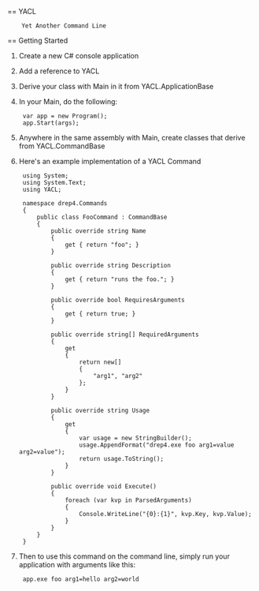 == YACL

		Yet Another Command Line

== Getting Started

1. Create a new C# console application
2. Add a reference to YACL
3. Derive your class with Main in it from YACL.ApplicationBase
4. In your Main, do the following:

		var app = new Program();
		app.Start(args);
		
5. Anywhere in the same assembly with Main, create classes that derive from YACL.CommandBase
6. Here's an example implementation of a YACL Command

		using System;
		using System.Text;
		using YACL;

		namespace drep4.Commands
		{
		    public class FooCommand : CommandBase
		    {
		        public override string Name
		        {
		            get { return "foo"; }
		        }

		        public override string Description
		        {
		            get { return "runs the foo."; }
		        }

		        public override bool RequiresArguments
		        {
		            get { return true; }
		        }

		        public override string[] RequiredArguments
		        {
		            get
		            {
		                return new[]
		                {
		                    "arg1", "arg2"
		                };
		            }
		        }

		        public override string Usage
		        {
		            get
		            {
		                var usage = new StringBuilder();
		                usage.AppendFormat("drep4.exe foo arg1=value arg2=value");
		                return usage.ToString();
		            }
		        }

		        public override void Execute()
		        {
		            foreach (var kvp in ParsedArguments)
		            {
		                Console.WriteLine("{0}:{1}", kvp.Key, kvp.Value);
		            }
		        }
		    }
		}
7. Then to use this command on the command line, simply run your application with arguments like this:

		app.exe foo arg1=hello arg2=world